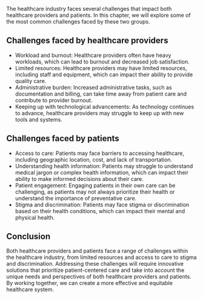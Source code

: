 
The healthcare industry faces several challenges that impact both healthcare providers and patients. In this chapter, we will explore some of the most common challenges faced by these two groups.

Challenges faced by healthcare providers
----------------------------------------

* Workload and burnout: Healthcare providers often have heavy workloads, which can lead to burnout and decreased job satisfaction.
* Limited resources: Healthcare providers may have limited resources, including staff and equipment, which can impact their ability to provide quality care.
* Administrative burden: Increased administrative tasks, such as documentation and billing, can take time away from patient care and contribute to provider burnout.
* Keeping up with technological advancements: As technology continues to advance, healthcare providers may struggle to keep up with new tools and systems.

Challenges faced by patients
----------------------------

* Access to care: Patients may face barriers to accessing healthcare, including geographic location, cost, and lack of transportation.
* Understanding health information: Patients may struggle to understand medical jargon or complex health information, which can impact their ability to make informed decisions about their care.
* Patient engagement: Engaging patients in their own care can be challenging, as patients may not always prioritize their health or understand the importance of preventative care.
* Stigma and discrimination: Patients may face stigma or discrimination based on their health conditions, which can impact their mental and physical health.

Conclusion
----------

Both healthcare providers and patients face a range of challenges within the healthcare industry, from limited resources and access to care to stigma and discrimination. Addressing these challenges will require innovative solutions that prioritize patient-centered care and take into account the unique needs and perspectives of both healthcare providers and patients. By working together, we can create a more effective and equitable healthcare system.
